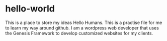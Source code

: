 # hello-world
This is a place to store my ideas
Hello Humans. This is a practise file for me to learn my way around github. I am a wordpress web developer that uses the Genesis Framework to develop customized websites for my clients.
